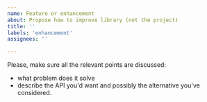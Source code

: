 ```yaml
---
name: Feature or enhancement
about: Propose how to improve library (not the project)
title: ''
labels: 'enhancement'
assignees: ''

---
```


Please, make sure all the relevant points are discussed:
- what problem does it solve
- describe the API you'd want and possibly the alternative
  you've considered.
